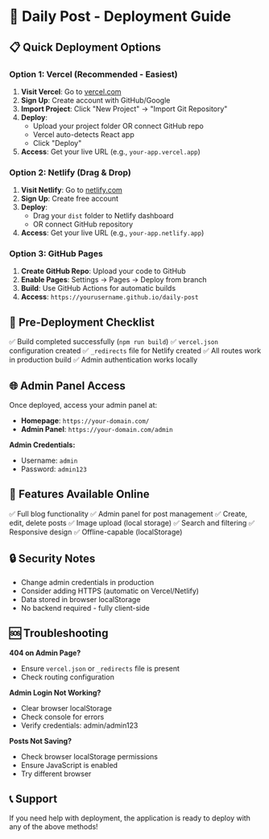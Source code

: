 # 🚀 Daily Post - Deployment Guide

## 📋 Quick Deployment Options

### Option 1: Vercel (Recommended - Easiest)

1. **Visit Vercel**: Go to [vercel.com](https://vercel.com)
2. **Sign Up**: Create account with GitHub/Google
3. **Import Project**: Click "New Project" → "Import Git Repository"
4. **Deploy**: 
   - Upload your project folder OR connect GitHub repo
   - Vercel auto-detects React app
   - Click "Deploy"
5. **Access**: Get your live URL (e.g., `your-app.vercel.app`)

### Option 2: Netlify (Drag & Drop)

1. **Visit Netlify**: Go to [netlify.com](https://netlify.com)
2. **Sign Up**: Create free account
3. **Deploy**: 
   - Drag your `dist` folder to Netlify dashboard
   - OR connect GitHub repository
4. **Access**: Get your live URL (e.g., `your-app.netlify.app`)

### Option 3: GitHub Pages

1. **Create GitHub Repo**: Upload your code to GitHub
2. **Enable Pages**: Settings → Pages → Deploy from branch
3. **Build**: Use GitHub Actions for automatic builds
4. **Access**: `https://yourusername.github.io/daily-post`

## 🔧 Pre-Deployment Checklist

✅ Build completed successfully (`npm run build`)
✅ `vercel.json` configuration created
✅ `_redirects` file for Netlify created
✅ All routes work in production build
✅ Admin authentication works locally

## 🌐 Admin Panel Access

Once deployed, access your admin panel at:
- **Homepage**: `https://your-domain.com/`
- **Admin Panel**: `https://your-domain.com/admin`

**Admin Credentials:**
- Username: `admin`
- Password: `admin123`

## 📱 Features Available Online

✅ Full blog functionality
✅ Admin panel for post management
✅ Create, edit, delete posts
✅ Image upload (local storage)
✅ Search and filtering
✅ Responsive design
✅ Offline-capable (localStorage)

## 🔒 Security Notes

- Change admin credentials in production
- Consider adding HTTPS (automatic on Vercel/Netlify)
- Data stored in browser localStorage
- No backend required - fully client-side

## 🆘 Troubleshooting

**404 on Admin Page?**
- Ensure `vercel.json` or `_redirects` file is present
- Check routing configuration

**Admin Login Not Working?**
- Clear browser localStorage
- Check console for errors
- Verify credentials: admin/admin123

**Posts Not Saving?**
- Check browser localStorage permissions
- Ensure JavaScript is enabled
- Try different browser

## 📞 Support

If you need help with deployment, the application is ready to deploy with any of the above methods!
